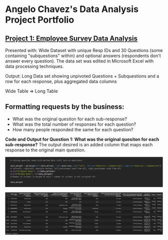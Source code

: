 # Angelo Chavez's Data Analysis Project Portfolio

## [Project 1: Employee Survey Data Analysis](https://www.kaggle.com/angelochavez/employee-survey-data-analysis)

Presented with: Wide Dataset with unique Resp IDs and 30 Questions (some containing "subquestions" within) and optional answers (respondents don't answer every question). The data set was edited in Microsoft Excel with data processing techniques.

Output: Long Data set showing unpivoted Questions + Subquestions and a row for each response, plus aggregated data columns

Wide Table => Long Table

## Formatting requests by the business:
* What was the original quesiton for each sub-response?
* What was the total number of responses for each question?
* How many people responded the same for each question?

**Code and Output for Question 1: What was the original quesiton for each sub-response?**
The output desired is an added column that maps each response to the original main question.

![](/images/question_code_1.png)

![](/images/question_output_1.png)
